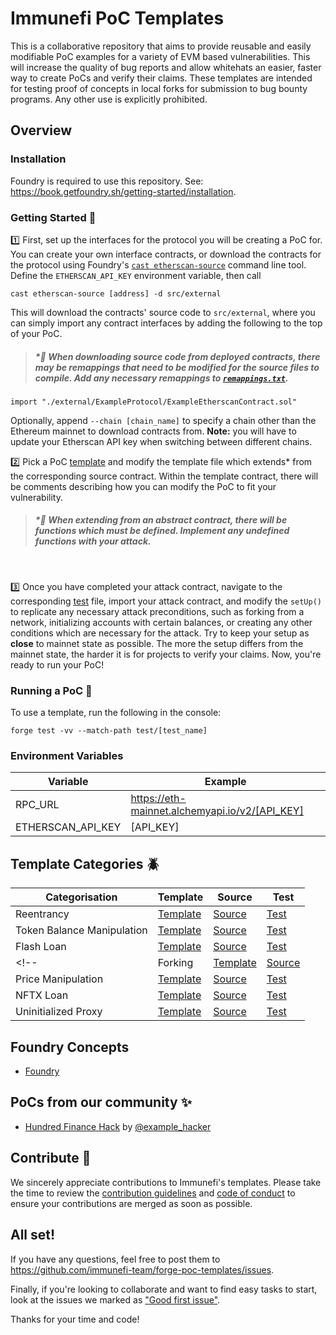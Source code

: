 # Immunefi PoC Templates

This is a collaborative repository that aims to provide reusable and easily modifiable PoC examples for a variety of EVM based vulnerabilities. This will increase the quality of bug reports and allow whitehats an easier, faster way to create PoCs and verify their claims. These templates are intended for testing proof of concepts in local forks for submission to bug bounty programs. Any other use is explicitly prohibited.

## Overview

### Installation

Foundry is required to use this repository. See: https://book.getfoundry.sh/getting-started/installation.

### Getting Started 📖

1️⃣ First, set up the interfaces for the protocol you will be creating a PoC for. You can create your own interface contracts, or download the contracts for the protocol using Foundry's [`cast etherscan-source`](https://book.getfoundry.sh/reference/cast/cast-etherscan-source) command line tool. Define the `ETHERSCAN_API_KEY` environment variable, then call
```
cast etherscan-source [address] -d src/external
```
This will download the contracts' source code to `src/external`, where you can simply import any contract interfaces by adding the following to the top of your PoC.
> ##### *🚨 When downloading source code from deployed contracts, there may be remappings that need to be modified for the source files to compile. Add any necessary remappings to [`remappings.txt`](./remappings.txt).
```
import "./external/ExampleProtocol/ExampleEtherscanContract.sol"
```
Optionally, append `--chain [chain_name]` to specify a chain other than the Ethereum mainnet to download contracts from. **Note:** you will have to update your Etherscan API key when switching between different chains.
<br>

2️⃣ Pick a PoC [template](#template-categories-) and modify the template file which extends* from the corresponding source contract. Within the template contract, there will be comments describing how you can modify the PoC to fit your vulnerability. 

> #####  *🚨 When extending from an abstract contract, there will be functions which must be defined. Implement any undefined functions with your attack.
<br>

3️⃣ Once you have completed your attack contract, navigate to the corresponding [test](./test) file, import your attack contract, and modify the `setUp()` to replicate any necessary attack preconditions, such as forking from a network, initializing accounts with certain balances, or creating any other conditions which are necessary for the attack. Try to keep your setup as **close** to mainnet state as possible. The more the setup differs from the mainnet state, the harder it is for projects to verify your claims. Now, you're ready to run your PoC!

### Running a PoC 🚀

To use a template, run the following in the console:
```
forge test -vv --match-path test/[test_name]
```

### Environment Variables

| Variable          | Example                                        |
| ----------------- | ---------------------------------------------- |
| RPC_URL           | https://eth-mainnet.alchemyapi.io/v2/[API_KEY] |
| ETHERSCAN_API_KEY | [API_KEY]                                      |

## Template Categories 🪲

|       Categorisation       | Template | Source | Test |
| -------------------------- | -------- |  ------------------------------------------------- | --------------------------------------- |
| Reentrancy                 | [Template](./src/ReentrancyTemplate.sol) | [Source](./src/reentrancy/Reentrancy.sol)         | [Test](./test/Reentrancy.t.sol)         |
| Token Balance Manipulation | [Template](./src/TokenTemplate.sol)      | [Source](./src/tokens/Tokens.sol)                 | [Test](./test/Tokens.t.sol)             |
| Flash Loan                 | [Template](./src/FlashloanTemplate.sol)  | [Source](./src/flashloan/Flashloan.sol)           | [Test](./test/Flashloan.t.sol)          |
<!-- | Forking                    | [Template](./src/ForkingTemplate.sol) | [Source](./src/Forking.sol)                       | [Test](./test/Forking.t.sol)            |
| Price Manipulation         | [Template](./src/PriceManipulationTemplate.sol) | [Source](./src/PriceManipulation.sol)             | [Test](./test/PriceManipulation.t.sol)  |
| NFTX Loan                  | [Template](./src/NFTXLoanTemplate.sol) | [Source](./src/NFTXLoan.sol)                      | [Test](./test/NFTXLoan.t.sol)           |
| Uninitialized Proxy        | [Template](./src/UninitializedProxyTemplate.sol) | [Source](./src/UninitializedProxy.sol)            | [Test](./test/UninitializedProxy.t.sol) | -->

## Foundry Concepts

 - [Foundry](https://book.getfoundry.sh/)

## PoCs from our community ✨

 - [Hundred Finance Hack](https://www.github.com) by [@example_hacker](https://twitter.com)

## Contribute 📝

We sincerely appreciate contributions to Immunefi's templates. Please take the time to review the [contribution guidelines](.github/CONTRIBUTING.md) and [code of conduct](.github/CODE_OF_CONDUCT.md) to ensure your contributions are merged as soon as possible.

## All set!

If you have any questions, feel free to post them to https://github.com/immunefi-team/forge-poc-templates/issues.

Finally, if you're looking to collaborate and want to find easy tasks to start, look at the issues we marked as ["Good first issue"](https://github.com/immunefi-team/forge-poc-templates/labels/good%20first%20issue).

Thanks for your time and code!